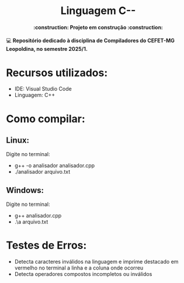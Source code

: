 <h1 align="center"> Linguagem C-- </h1>

<h4 align="center"> 
    :construction:  Projeto em construção  :construction:
</h4>

:computer: <b> Repositório dedicado à disciplina de Compiladores do CEFET-MG Leopoldina, no semestre 2025/1. </b>

# Recursos utilizados:
 - IDE: Visual Studio Code
 - Linguagem: C++

# Como compilar:
## Linux:
Digite no terminal:
 - g++ -o analisador analisador.cpp
 - ./analisador arquivo.txt

## Windows:
Digite no terminal:
 - g++ analisador.cpp
 - .\a arquivo.txt

# Testes de Erros:
 - Detecta caracteres inválidos na linguagem e imprime destacado em vermelho no terminal a linha e a coluna onde ocorreu
 - Detecta operadores compostos incompletos ou inválidos
